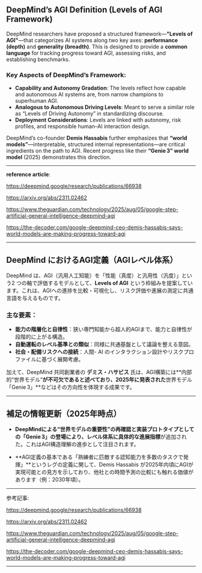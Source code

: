 ## DeepMind’s AGI Definition (Levels of AGI Framework)

DeepMind researchers have proposed a structured framework—**"Levels of AGI"**—that categorizes AI systems along two key axes: **performance (depth)** and **generality (breadth)**. This is designed to provide a **common language** for tracking progress toward AGI, assessing risks, and establishing benchmarks.

### Key Aspects of DeepMind’s Framework:
- **Capability and Autonomy Gradation**: The levels reflect how capable and autonomous AI systems are, from narrow champions to superhuman AGI.
- **Analogous to Autonomous Driving Levels**: Meant to serve a similar role as “Levels of Driving Autonomy” in standardizing discourse.
- **Deployment Considerations**: Levels are linked with autonomy, risk profiles, and responsible human–AI interaction design.

DeepMind’s co-founder **Demis Hassabis** further emphasizes that **“world models”**—interpretable, structured internal representations—are critical ingredients on the path to AGI. Recent progress like their **“Genie 3” world model** (2025) demonstrates this direction.

------

**reference article**:

https://deepmind.google/research/publications/66938

https://arxiv.org/abs/2311.02462

https://www.theguardian.com/technology/2025/aug/05/google-step-artificial-general-intelligence-deepmind-agi

https://the-decoder.com/google-deepmind-ceo-demis-hassabis-says-world-models-are-making-progress-toward-agi

---

## DeepMind におけるAGI定義（AGIレベル体系）

DeepMind は、AGI（汎用人工知能）を「性能（真度）と汎用性（汎度）」という2 つの軸で評価するモデルとして、**Levels of AGI** という枠組みを提案しています。これは、AGIへの進捗を比較・可視化し、リスク評価や進展の測定に共通言語を与えるものです。

### 主な要素：
- **能力の階層化と自律性**：狭い専門知能から超人的AGIまで、能力と自律性が段階的に上がる構造。
- **自動運転のレベル基準との類似**：同様に共通基盤として議論を整える意図。
- **社会・配備リスクへの接続**：人間- AI のインタラクション設計やリスクプロファイルに基づく展開考慮。

加えて、DeepMind 共同創業者の **デミス・ハサビス** 氏は、AGI構築には**内部的“世界モデル”**が不可欠であると述べており、2025年に発表された**世界モデル「Genie 3」**などはその方向性を体現する成果です。

---

##  補足の情報更新（2025年時点）

- **DeepMindによる“世界モデルの重要性”**の再確認と実装プロトタイプとしての「Genie 3」の登場により、レベル体系に**具体的な進展指標**が追加された。これはAGI構造理解の進歩として注目されます。

- **AGI定義の基本である「熟練者に匹敵する認知能力を多数のタスクで発揮」**というレグの定義に関して、Demis Hassabis が2025年内頃にAGIが実現可能との見方を示しており、他社との時間予測の比較にも触れる価値があります（例：2030年頃）。

---

参考記事:

https://deepmind.google/research/publications/66938

https://arxiv.org/abs/2311.02462

https://www.theguardian.com/technology/2025/aug/05/google-step-artificial-general-intelligence-deepmind-agi

https://the-decoder.com/google-deepmind-ceo-demis-hassabis-says-world-models-are-making-progress-toward-agi

------

